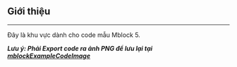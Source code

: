 ## Giới thiệu ##
---
Đây là khu vực dành cho code mẫu Mblock 5.

***Lưu ý: Phải Export code ra ảnh PNG để lưu lại tại [mblockExampleCodeImage](../mblockExampleCodeImage)***
